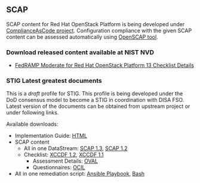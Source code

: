 ## SCAP

SCAP content for Red Hat OpenStack Platform is being developed under [ComplianceAsCode project](https://github.com/ComplianceAsCode/content). Configuration compliance with the given SCAP content can be assessed automatically using [OpenSCAP tool](https://access.redhat.com/documentation/en-us/red_hat_enterprise_linux/8/html/security_hardening/scanning-the-system-for-security-compliance-and-vulnerabilities_security-hardening).

### Download released content available at NIST NVD
 * [FedRAMP Moderate for Red Hat OpenStack Platform 13 Checklist Details](https://nvd.nist.gov/ncp/checklist/864)

### STIG Latest greatest documents
This is a *draft* profile for STIG. This profile is being developed under the DoD consensus model to become a STIG in coordination with DISA FSO. Latest version of the documents can be obtained from upstream project or under following links.

Available downloads:
 * Implementation Guide: [HTML](/cac/guides/ssg-rhosp13-guide-stig.html)
 * SCAP content
   * All in one DataStream: [SCAP 1.3](/cac/ssg-rhosp13-ds.xml), [SCAP 1.2](/cac/ssg-rhosp13-ds-1.2.xml)
   * Checklist: [XCCDF 1.2](/cac/ssg-rhosp13-xccdf-1.2.xml), [XCCDF 1.1](/cac/ssg-rhosp13-xccdf.xml)
     * Assessment Details: [OVAL](/cac/ssg-rhosp13-oval.xml)
     * Questionnaires: [OCIL](/cac/ssg-rhosp13-ocil.xml)
 * All in one remediation script: [Ansible Playbook](/cac/ansible/rhosp13-playbook-stig.yml), [Bash](/cac/bash/rhosp13-script-stig.sh)

